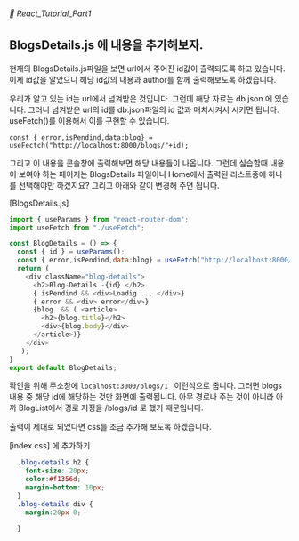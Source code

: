 ###### 🌵 React_Tutorial_Part1

## BlogsDetails.js 에 내용을 추가해보자. 

현재의 BlogsDetails.js파일을 보면 url에서 주어진 id값이 출력되도록 하고 있습니다. 이제 id값을 알았으니 해당 id값의 내용과 author를 함께 출력해보도록 하겠습니다.  

우리가 알고 있는 id는 url에서 넘겨받은 것입니다. 그런데 해당 자료는 db.json 에 있습니다. 그러니 넘겨받은 url의 id를 db.json파일의 id 값과 매치시켜서 시키면 됩니다.  useFetch()를 이용해서 이를 구현할 수 있습니다. 
```   
const { error,isPendind,data:blog} = useFectch("http://localhost:8000/blogs/"+id);
```
그리고 이 내용을 콘솔창에 출력해보면 해당 내용들이 나옵니다. 그런데 실습할때 내용이 보여야 하는 페이지는 BlogsDetails 파일이니 Home에서 출력된 리스트중에 하나를 선택해야만 하겠지요? 
그리고 아래와 같이 변경해 주면 됩니다.   

[BlogsDetails.js]   
``` javascript
import { useParams } from "react-router-dom";
import useFetch from "./useFetch";

const BlogDetails = () => {
  const { id } = useParams();
  const { error,isPendind,data:blog} = useFetch("http://localhost:8000/blogs/"+id);
  return ( 
    <div className="blog-details">
      <h2>Blog-Details -{id} </h2>
      { isPendind && <div>Loadig ... </div>} 
      { error && <div> error</div>} 
      {blog  && ( <article>  
        <h2>{blog.title}</h2> 
        <div>{blog.body}</div>
      </article>)}
    </div>
   );
}
export default BlogDetails;  
```      
확인을 위해 주소창에 ```localhost:3000/blogs/1 ``` 이런식으로 줍니다. 그러면 blogs 내용 중 해당 id에 해당하는 것만 화면에 출력됩니다. 아무 경로나 주는 것이 아니라 아까 BlogList에서 경로 지정을 /blogs/id 로 했기 때문입니다.  


출력이 제대로 되었다면 css를 조금 추가해 보도록 하겠습니다. 

[index.css] 에 추가하기  
``` css
  .blog-details h2 {
    font-size: 20px;
    color:#f1356d;
    margin-bottom: 10px;
  }
  .blog-details div {
    margin:20px 0;

  }

```


